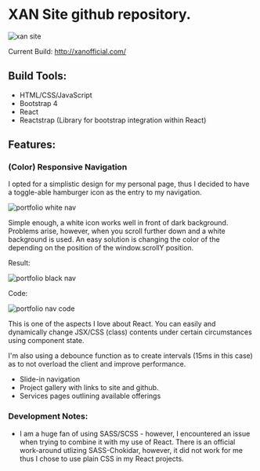 # XAN Site github repository.

![xan site](https://user-images.githubusercontent.com/37781362/45939818-2ad82300-bf8a-11e8-99b0-497568251649.png)

Current Build: http://xanofficial.com/

## Build Tools:

- HTML/CSS/JavaScript
- Bootstrap 4
- React
- Reactstrap (Library for bootstrap integration within React)

## Features:

### (Color) Responsive Navigation

I opted for a simplistic design for my personal page, thus I decided to have a toggle-able hamburger icon as the entry to my navigation.

![portfolio white nav](https://user-images.githubusercontent.com/37781362/46114148-3d2ea880-c1a6-11e8-9818-8c11d9985c5f.PNG)

Simple enough, a white icon works well in front of dark background. Problems arise, however, when you scroll further down and a white background is used. An easy solution is changing the color of the depending on the position of the window.scrollY position.

Result:

![portfolio black nav](https://user-images.githubusercontent.com/37781362/46114467-a105a100-c1a7-11e8-9ebc-8f71ee100d05.PNG)

Code:

![portfolio nav code](https://user-images.githubusercontent.com/37781362/46114588-26895100-c1a8-11e8-9e2a-634f7b1f2956.PNG)

This is one of the aspects I love about React. You can easily and dynamically change JSX/CSS (class) contents under certain circumstances using component state.

I'm also using a debounce function as to create intervals (15ms in this case) as to not overload the client and improve performance.

- Slide-in navigation
- Project gallery with links to site and github.
- Services pages outlining available offerings

### Development Notes:

- I am a huge fan of using SASS/SCSS - however, I encountered an issue when trying to combine it with my use of React. There is an official work-around utlizing SASS-Chokidar, however, it did not work for me thus I chose to use plain CSS in my React projects.
